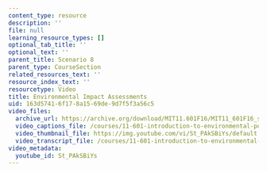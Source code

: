 ```yaml
---
content_type: resource
description: ''
file: null
learning_resource_types: []
optional_tab_title: ''
optional_text: ''
parent_title: Scenario 8
parent_type: CourseSection
related_resources_text: ''
resource_index_text: ''
resourcetype: Video
title: Environmental Impact Assessments
uid: 163d5741-6f17-8a15-69de-9d7f5f3a56c5
video_files:
  archive_url: https://archive.org/download/MIT11.601F16/MIT11_601F16_s08_300k.mp4
  video_captions_file: /courses/11-601-introduction-to-environmental-policy-and-planning-fall-2016/88af987276ef5a8fbfc4a86ce503295a_St_PAkSBiYs.vtt
  video_thumbnail_file: https://img.youtube.com/vi/St_PAkSBiYs/default.jpg
  video_transcript_file: /courses/11-601-introduction-to-environmental-policy-and-planning-fall-2016/b2a6f4d3c0be173fe35888c83a963e31_St_PAkSBiYs.pdf
video_metadata:
  youtube_id: St_PAkSBiYs
---
```

